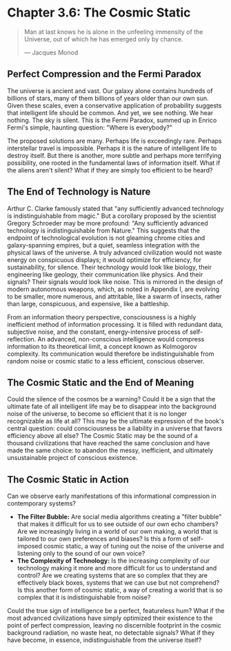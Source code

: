 # Chapter 3.6: The Cosmic Static
> Man at last knows he is alone in the unfeeling immensity of the Universe, out of which he has emerged only by chance.
> 
> — Jacques Monod

## Perfect Compression and the Fermi Paradox

The universe is ancient and vast. Our galaxy alone contains hundreds of billions of stars, many of them billions of years older than our own sun. Given these scales, even a conservative application of probability suggests that intelligent life should be common. And yet, we see nothing. We hear nothing. The sky is silent. This is the Fermi Paradox, summed up in Enrico Fermi's simple, haunting question: "Where is everybody?"

The proposed solutions are many. Perhaps life is exceedingly rare. Perhaps interstellar travel is impossible. Perhaps it is the nature of intelligent life to destroy itself. But there is another, more subtle and perhaps more terrifying possibility, one rooted in the fundamental laws of information itself. What if the aliens aren't silent? What if they are simply too efficient to be heard?

## The End of Technology is Nature

Arthur C. Clarke famously stated that "any sufficiently advanced technology is indistinguishable from magic." But a corollary proposed by the scientist Gregory Schroeder may be more profound: "Any sufficiently advanced technology is indistinguishable from Nature." This suggests that the endpoint of technological evolution is not gleaming chrome cities and galaxy-spanning empires, but a quiet, seamless integration with the physical laws of the universe. A truly advanced civilization would not waste energy on conspicuous displays; it would optimize for efficiency, for sustainability, for silence. Their technology would look like biology, their engineering like geology, their communication like physics. And their signals? Their signals would look like noise. This is mirrored in the design of modern autonomous weapons, which, as noted in Appendix I, are evolving to be smaller, more numerous, and attritable, like a swarm of insects, rather than large, conspicuous, and expensive, like a battleship.

From an information theory perspective, consciousness is a highly inefficient method of information processing. It is filled with redundant data, subjective noise, and the constant, energy-intensive process of self-reflection. An advanced, non-conscious intelligence would compress information to its theoretical limit, a concept known as Kolmogorov complexity. Its communication would therefore be indistinguishable from random noise or cosmic static to a less efficient, conscious observer.

## The Cosmic Static and the End of Meaning

Could the silence of the cosmos be a warning? Could it be a sign that the ultimate fate of all intelligent life may be to disappear into the background noise of the universe, to become so efficient that it is no longer recognizable as life at all? This may be the ultimate expression of the book's central question: could consciousness be a liability in a universe that favors efficiency above all else? The Cosmic Static may be the sound of a thousand civilizations that have reached the same conclusion and have made the same choice: to abandon the messy, inefficient, and ultimately unsustainable project of conscious existence.

## The Cosmic Static in Action

Can we observe early manifestations of this informational compression in contemporary systems?

*   **The Filter Bubble:** Are social media algorithms creating a "filter bubble" that makes it difficult for us to see outside of our own echo chambers? Are we increasingly living in a world of our own making, a world that is tailored to our own preferences and biases? Is this a form of self-imposed cosmic static, a way of tuning out the noise of the universe and listening only to the sound of our own voice?
*   **The Complexity of Technology:** Is the increasing complexity of our technology making it more and more difficult for us to understand and control? Are we creating systems that are so complex that they are effectively black boxes, systems that we can use but not comprehend? Is this another form of cosmic static, a way of creating a world that is so complex that it is indistinguishable from noise?

Could the true sign of intelligence be a perfect, featureless hum? What if the most advanced civilizations have simply optimized their existence to the point of perfect compression, leaving no discernible footprint in the cosmic background radiation, no waste heat, no detectable signals? What if they have become, in essence, indistinguishable from the universe itself?